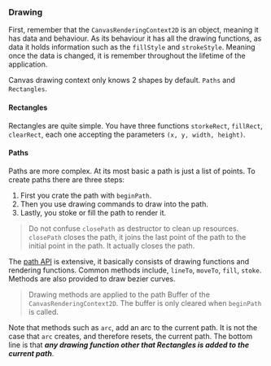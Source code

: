 ### Drawing
First, remember that the `CanvasRenderingContext2D` is an object, meaning it has data and behaviour.
As its behaviour it has all the drawing functions, as data it holds information such as the `fillStyle`
and `strokeStyle`. Meaning once the data is changed, it is remember throughout the lifetime of the application.

Canvas drawing context only knows 2 shapes by default. `Paths` and `Rectangles`.

#### Rectangles
Rectangles are quite simple. You have three functions `storkeRect`, `fillRect`, `clearRect`, each one accepting
the parameters `(x, y, width, height)`.

#### Paths
Paths are more complex. At its most basic a path is just a list of points. To create paths there are three steps:
1. First you crate the path with `beginPath`. 
2. Then you use drawing commands to draw into the path.
3. Lastly, you stoke or fill the path to render it.

> Do not confuse `closePath` as destructor to clean up resources. `closePath` closes the path, it joins the last 
> point of the path to the initial point in the path. It actually closes the path.

The [path API](https://developer.mozilla.org/en-US/docs/Web/API/CanvasRenderingContext2D#paths) is extensive, it basically 
consists of drawing functions and rendering functions. Common methods include, `lineTo`, `moveTo`, `fill`, `stoke`. Methods
are also provided to draw bezier curves.

> Drawing methods are applied to the path Buffer of the `CanvasRenderingContext2D`. The buffer is only cleared
> when `beginPath` is called.

Note that methods such as `arc`, add an arc to the current path. It is not the case that `arc` creates, and therefore resets,
the current path. The bottom line is that ***any drawing function other that Rectangles is added to the current path***.
